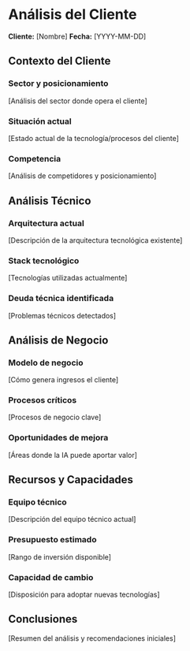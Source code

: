 # Análisis del Cliente

**Cliente:** [Nombre]
**Fecha:** [YYYY-MM-DD]

## Contexto del Cliente
### Sector y posicionamiento
[Análisis del sector donde opera el cliente]

### Situación actual
[Estado actual de la tecnología/procesos del cliente]

### Competencia
[Análisis de competidores y posicionamiento]

## Análisis Técnico
### Arquitectura actual
[Descripción de la arquitectura tecnológica existente]

### Stack tecnológico
[Tecnologías utilizadas actualmente]

### Deuda técnica identificada
[Problemas técnicos detectados]

## Análisis de Negocio
### Modelo de negocio
[Cómo genera ingresos el cliente]

### Procesos críticos
[Procesos de negocio clave]

### Oportunidades de mejora
[Áreas donde la IA puede aportar valor]

## Recursos y Capacidades
### Equipo técnico
[Descripción del equipo técnico actual]

### Presupuesto estimado
[Rango de inversión disponible]

### Capacidad de cambio
[Disposición para adoptar nuevas tecnologías]

## Conclusiones
[Resumen del análisis y recomendaciones iniciales]